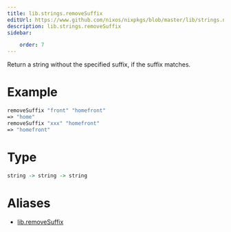 ```yaml
---
title: lib.strings.removeSuffix
editUrl: https://www.github.com/nixos/nixpkgs/blob/master/lib/strings.nix#L939C5
description: lib.strings.removeSuffix
sidebar:

    order: 7
---
```


Return a string without the specified suffix, if the suffix matches.

# Example

```nix
removeSuffix "front" "homefront"
=> "home"
removeSuffix "xxx" "homefront"
=> "homefront"
```

# Type

```haskell
string -> string -> string
```


# Aliases

- [lib.removeSuffix](reference/lib/lib-removeSuffix)


